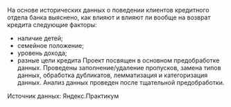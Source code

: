 На основе исторических данных о поведении клиентов кредитного отдела банка выяснено, как влияют и влияют ли вообще на возврат кредита следующие факторы:
- наличие детей;
- семейное положение;
- уровень дохода;
- разные цели кредита
Проект посвящен в основном предобработке данных. Проведены заполнение/удаление пропусков, замена типов данных, обработка дубликатов, лемматизация и категоризация данных.
Анализ данных проведен после тщательной предобработки.

Источник данных: Яндекс.Практикум
